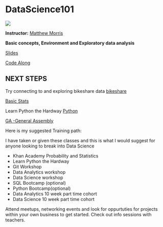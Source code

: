 # DataScience101

![](https://ga-core.s3.amazonaws.com/production/uploads/program/default_image/1560/thumb_data_science.jpg)


<b/>Instructor:</b> <a href="https://www.linkedin.com/in/matthew-morris-4a58b72b/">Matthew Morris</a>

<!-- **Note:** Prior to the first day of class complete the 10-15 hours of pre-work in order to be properly prepared for class [(prework)](https://gist.github.com/kevinmcalear/9e5625d5eac58fe35de8#account) -->

**Basic concepts, Environment and Exploratory data analysis**

[Slides](https://github.com/Morrisdata/DataScience101/blob/master/intro_to_data_science.pdf) 


[Code Along](https://github.com/Morrisdata/DataScience101/blob/master/DS_intro.ipynb)

## NEXT STEPS
Try connecting to and exploring bikeshare data
[bikeshare](https://github.com/Morrisdata/DataScience101/blob/master/bikeshare.csv)

[Basic Stats](https://www.khanacademy.org/math/statistics-probability)

Learn Python the Hardway
[Python](https://learnpythonthehardway.org/book/)

[GA -General Assembly](https://generalassemb.ly/)

Here is my suggested Training path:

I have taken or given these classes and this is what I would suggest for anyone looking to break into Data Science 

* Khan Academy Probability and Statistics
* Learn Python the Hardway
* Git Workshop
* Data Analytics workshop 
* Data Science workshop
* SQL Bootcamp (optional)
* Python Bootcamp(optional)
* Data Analytics 10 week part time cohort
* Data Science 10 week part time cohort

Attend meetups, networking events and look for oppurtuties for projects within your own business to get started. 
Check out info sessions with teachers. 
